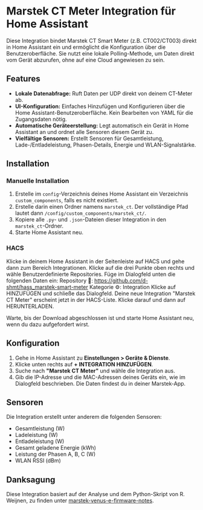 # Marstek CT Meter Integration für Home Assistant

Diese Integration bindet Marstek CT Smart Meter (z.B. CT002/CT003) direkt in Home Assistant ein und ermöglicht die Konfiguration über die Benutzeroberfläche. Sie nutzt eine lokale Polling-Methode, um Daten direkt vom Gerät abzurufen, ohne auf eine Cloud angewiesen zu sein.

## Features

- **Lokale Datenabfrage:** Ruft Daten per UDP direkt von deinem CT-Meter ab.
- **UI-Konfiguration:** Einfaches Hinzufügen und Konfigurieren über die Home Assistant-Benutzeroberfläche. Kein Bearbeiten von YAML für die Zugangsdaten nötig.
- **Automatische Geräteerstellung:** Legt automatisch ein Gerät in Home Assistant an und ordnet alle Sensoren diesem Gerät zu.
- **Vielfältige Sensoren:** Erstellt Sensoren für Gesamtleistung, Lade-/Entladeleistung, Phasen-Details, Energie und WLAN-Signalstärke.

## Installation

### Manuelle Installation

1.  Erstelle im `config`-Verzeichnis deines Home Assistant ein Verzeichnis `custom_components`, falls es nicht existiert.
2.  Erstelle darin einen Ordner namens `marstek_ct`. Der vollständige Pfad lautet dann `/config/custom_components/marstek_ct/`.
3.  Kopiere alle `.py`- und `.json`-Dateien dieser Integration in den `marstek_ct`-Ordner.
4.  Starte Home Assistant neu.

### HACS

Klicke in deinem Home Assistant in der Seitenleiste auf HACS und gehe dann zum Bereich Integrationen.
Klicke auf die drei Punkte oben rechts und wähle Benutzerdefinierte Repositories.
Füge im Dialogfeld unten die folgenden Daten ein:
Repository 🔗: https://github.com/d-shmt/hass_marstek-smart-meter
Kategorie ⚙️: Integration
Klicke auf HINZUFÜGEN und schließe das Dialogfeld.
Deine neue Integration "Marstek CT Meter" erscheint jetzt in der HACS-Liste. Klicke darauf und dann auf HERUNTERLADEN.

Warte, bis der Download abgeschlossen ist und starte Home Assistant neu, wenn du dazu aufgefordert wirst.

## Konfiguration

1.  Gehe in Home Assistant zu **Einstellungen > Geräte & Dienste**.
2.  Klicke unten rechts auf **+ INTEGRATION HINZUFÜGEN**.
3.  Suche nach **"Marstek CT Meter"** und wähle die Integration aus.
4.  Gib die IP-Adresse und die MAC-Adressen deines Geräts ein, wie im Dialogfeld beschrieben. Die Daten findest du in deiner Marstek-App.

## Sensoren

Die Integration erstellt unter anderem die folgenden Sensoren:

- Gesamtleistung (W)
- Ladeleistung (W)
- Entladeleistung (W)
- Gesamt geladene Energie (kWh)
- Leistung der Phasen A, B, C (W)
- WLAN RSSI (dBm)

## Danksagung

Diese Integration basiert auf der Analyse und dem Python-Skript von R. Weijnen, zu finden unter [marstek-venus-e-firmware-notes](https://github.com/rweijnen/marstek-venus-e-firmware-notes/).
